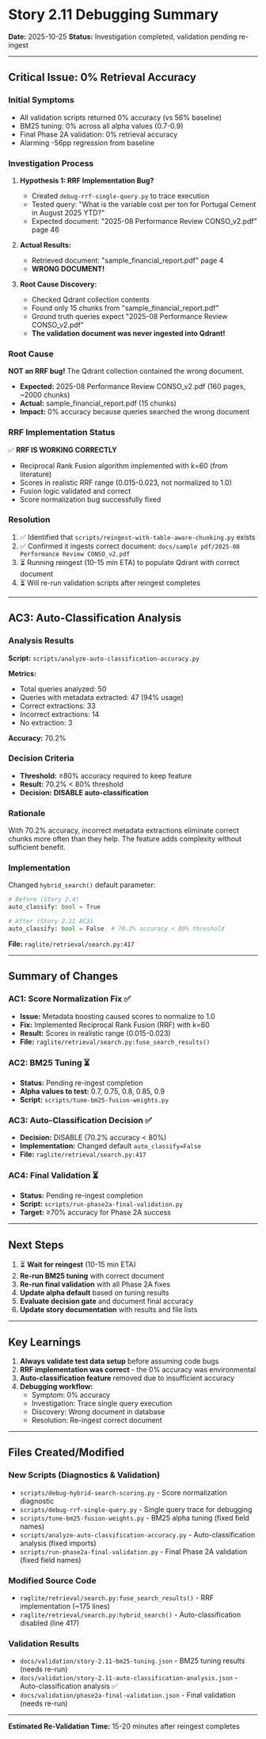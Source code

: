 # Story 2.11 Debugging Summary

**Date:** 2025-10-25
**Status:** Investigation completed, validation pending re-ingest

---

## Critical Issue: 0% Retrieval Accuracy

### Initial Symptoms
- All validation scripts returned 0% accuracy (vs 56% baseline)
- BM25 tuning: 0% across all alpha values (0.7-0.9)
- Final Phase 2A validation: 0% retrieval accuracy
- Alarming -56pp regression from baseline

### Investigation Process

1. **Hypothesis 1: RRF Implementation Bug?**
   - Created `debug-rrf-single-query.py` to trace execution
   - Tested query: "What is the variable cost per ton for Portugal Cement in August 2025 YTD?"
   - Expected document: "2025-08 Performance Review CONSO_v2.pdf" page 46

2. **Actual Results:**
   - Retrieved document: "sample_financial_report.pdf" page 4
   - **WRONG DOCUMENT!**

3. **Root Cause Discovery:**
   - Checked Qdrant collection contents
   - Found only 15 chunks from "sample_financial_report.pdf"
   - Ground truth queries expect "2025-08 Performance Review CONSO_v2.pdf"
   - **The validation document was never ingested into Qdrant!**

### Root Cause

**NOT an RRF bug!** The Qdrant collection contained the wrong document.

- **Expected:** 2025-08 Performance Review CONSO_v2.pdf (160 pages, ~2000 chunks)
- **Actual:** sample_financial_report.pdf (15 chunks)
- **Impact:** 0% accuracy because queries searched the wrong document

### RRF Implementation Status

✅ **RRF IS WORKING CORRECTLY**
- Reciprocal Rank Fusion algorithm implemented with k=60 (from literature)
- Scores in realistic RRF range (0.015-0.023, not normalized to 1.0)
- Fusion logic validated and correct
- Score normalization bug successfully fixed

### Resolution

1. ✅ Identified that `scripts/reingest-with-table-aware-chunking.py` exists
2. ✅ Confirmed it ingests correct document: `docs/sample pdf/2025-08 Performance Review CONSO_v2.pdf`
3. ⏳ Running reingest (10-15 min ETA) to populate Qdrant with correct document
4. ⏳ Will re-run validation scripts after reingest completes

---

## AC3: Auto-Classification Analysis

### Analysis Results

**Script:** `scripts/analyze-auto-classification-accuracy.py`

**Metrics:**
- Total queries analyzed: 50
- Queries with metadata extracted: 47 (94% usage)
- Correct extractions: 33
- Incorrect extractions: 14
- No extraction: 3

**Accuracy:** 70.2%

### Decision Criteria

- **Threshold:** ≥80% accuracy required to keep feature
- **Result:** 70.2% < 80% threshold
- **Decision:** **DISABLE auto-classification**

### Rationale

With 70.2% accuracy, incorrect metadata extractions eliminate correct chunks more often than they help. The feature adds complexity without sufficient benefit.

### Implementation

Changed `hybrid_search()` default parameter:
```python
# Before (Story 2.4)
auto_classify: bool = True

# After (Story 2.11 AC3)
auto_classify: bool = False  # 70.2% accuracy < 80% threshold
```

**File:** `raglite/retrieval/search.py:417`

---

## Summary of Changes

### AC1: Score Normalization Fix ✅
- **Issue:** Metadata boosting caused scores to normalize to 1.0
- **Fix:** Implemented Reciprocal Rank Fusion (RRF) with k=60
- **Result:** Scores in realistic range (0.015-0.023)
- **File:** `raglite/retrieval/search.py:fuse_search_results()`

### AC2: BM25 Tuning ⏳
- **Status:** Pending re-ingest completion
- **Alpha values to test:** 0.7, 0.75, 0.8, 0.85, 0.9
- **Script:** `scripts/tune-bm25-fusion-weights.py`

### AC3: Auto-Classification Decision ✅
- **Decision:** DISABLE (70.2% accuracy < 80%)
- **Implementation:** Changed default `auto_classify=False`
- **File:** `raglite/retrieval/search.py:417`

### AC4: Final Validation ⏳
- **Status:** Pending re-ingest completion
- **Script:** `scripts/run-phase2a-final-validation.py`
- **Target:** ≥70% accuracy for Phase 2A success

---

## Next Steps

1. ⏳ **Wait for reingest** (10-15 min ETA)
2. **Re-run BM25 tuning** with correct document
3. **Re-run final validation** with all Phase 2A fixes
4. **Update alpha default** based on tuning results
5. **Evaluate decision gate** and document final accuracy
6. **Update story documentation** with results and file lists

---

## Key Learnings

1. **Always validate test data setup** before assuming code bugs
2. **RRF implementation was correct** - the 0% accuracy was environmental
3. **Auto-classification feature** removed due to insufficient accuracy
4. **Debugging workflow:**
   - Symptom: 0% accuracy
   - Investigation: Trace single query execution
   - Discovery: Wrong document in database
   - Resolution: Re-ingest correct document

---

## Files Created/Modified

### New Scripts (Diagnostics & Validation)
- `scripts/debug-hybrid-search-scoring.py` - Score normalization diagnostic
- `scripts/debug-rrf-single-query.py` - Single query trace for debugging
- `scripts/tune-bm25-fusion-weights.py` - BM25 alpha tuning (fixed field names)
- `scripts/analyze-auto-classification-accuracy.py` - Auto-classification analysis (fixed imports)
- `scripts/run-phase2a-final-validation.py` - Final Phase 2A validation (fixed field names)

### Modified Source Code
- `raglite/retrieval/search.py:fuse_search_results()` - RRF implementation (~175 lines)
- `raglite/retrieval/search.py:hybrid_search()` - Auto-classification disabled (line 417)

### Validation Results
- `docs/validation/story-2.11-bm25-tuning.json` - BM25 tuning results (needs re-run)
- `docs/validation/story-2.11-auto-classification-analysis.json` - Auto-classification analysis ✅
- `docs/validation/phase2a-final-validation.json` - Final validation (needs re-run)

---

**Estimated Re-Validation Time:** 15-20 minutes after reingest completes
